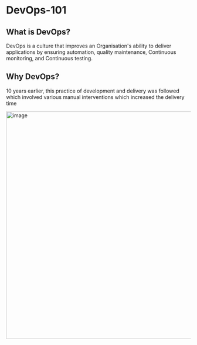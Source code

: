 # DevOps-101

## What is DevOps?

DevOps is a culture that improves an Organisation's ability to deliver applications by ensuring automation, quality maintenance, Continuous monitoring, and Continuous testing.

## Why DevOps?

10 years earlier, this practice of development and delivery was followed which involved various manual interventions which increased the delivery time 

<img width="621" alt="image" src="https://github.com/mainak0907/DevOps101/assets/88925745/43078398-a8e5-4a7a-956e-74d93b0e11e4">




